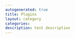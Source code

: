 ```yaml
---
autogenerated: true
title: Plugins
layout: category
categories: 
description: test description
---
```


